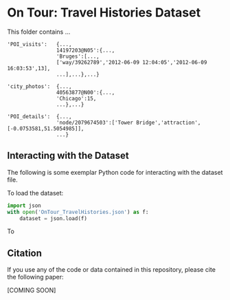 # 	On Tour: Travel Histories Dataset
This folder contains …

```
'POI_visits': 	{...,
				14197203@N05':{...,
				'Bruges':[...,
				['way/39262789','2012-06-09 12:04:05','2012-06-09 16:03:53',13],
				...],...},...}

'city_photos': 	{...,
				40563877@N00':{...,
				'Chicago':15,
				...},...}
				
'POI_details':	{...,
				'node/2079674503':['Tower Bridge','attraction',[-0.0753581,51.5054985]],
				...}
```



## Interacting with the Dataset

The following is some exemplar Python code for interacting with the dataset file.

To load the dataset:

```python
import json
with open('OnTour_TravelHistories.json') as f:
	dataset = json.load(f)
```

To 





## Citation

If you use any of the code or data contained in this repository, please cite the following paper:

[COMING SOON]

